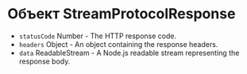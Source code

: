 # Объект StreamProtocolResponse

* `statusCode` Number - The HTTP response code.
* `headers` Object - An object containing the response headers.
* `data` ReadableStream - A Node.js readable stream representing the response body.
